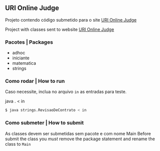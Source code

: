 ## URI Online Judge

Projeto contendo código submetido para o site [URI Online Judge](https://www.urionlinejudge.com.br)

Project with classes sent to website [URI Online Judge](https://www.urionlinejudge.com.br)

### Pacotes | Packages

* adhoc
* iniciante
* matematica
* strings

### Como rodar | How to run 
Caso necessite, inclua no arquivo `in` as entradas para teste.
 
java <package>.<Class name> < in

```sh
$ java strings.RevisaoDeContrato < in
```

### Como submeter | How to submit

As classes devem ser submetidas sem pacote e com nome Main
Before submit the class you *must* remove the package statement and rename the class to `Main`


